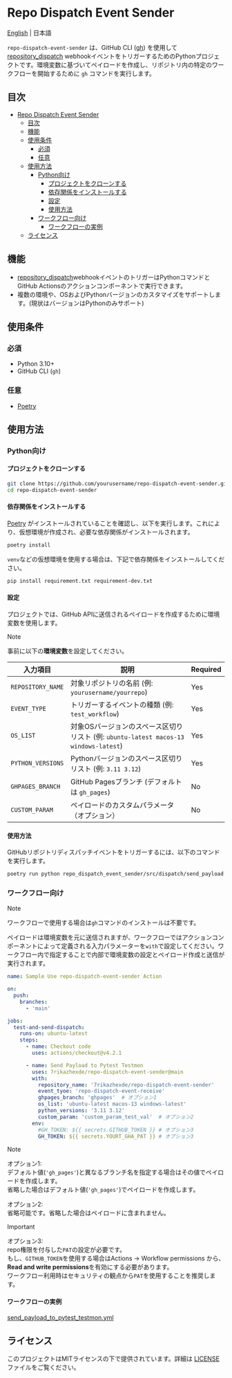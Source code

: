 # Repo Dispatch Event Sender

[English](README.md) | 日本語

`repo-dispatch-event-sender` は、GitHub CLI ([gh](https://docs.github.com/ja/github-cli/github-cli)) を使用して[repository_dispatch](https://docs.github.com/ja/actions/writing-workflows/choosing-when-your-workflow-runs/events-that-trigger-workflows#repository_dispatch) webhookイベントをトリガーするためのPythonプロジェクトです。環境変数に基づいてペイロードを作成し、リポジトリ内の特定のワークフローを開始するために `gh` コマンドを実行します。

## 目次

- [Repo Dispatch Event Sender](#repo-dispatch-event-sender)
  - [目次](#目次)
  - [機能](#機能)
  - [使用条件](#使用条件)
    - [必須](#必須)
    - [任意](#任意)
  - [使用方法](#使用方法)
    - [Python向け](#python向け)
      - [プロジェクトをクローンする](#プロジェクトをクローンする)
      - [依存関係をインストールする](#依存関係をインストールする)
      - [設定](#設定)
      - [使用方法](#使用方法-1)
    - [ワークフロー向け](#ワークフロー向け)
      - [ワークフローの実例](#ワークフローの実例)
  - [ライセンス](#ライセンス)

## 機能

- [repository_dispatch](https://docs.github.com/ja/actions/writing-workflows/choosing-when-your-workflow-runs/events-that-trigger-workflows#repository_dispatch)webhookイベントのトリガーはPythonコマンドとGitHub Actionsのアクションコンポーネントで実行できます。
- 複数の環境や、OSおよびPythonバージョンのカスタマイズをサポートします。(現状はバージョンはPythonのみサポート)

## 使用条件

### 必須

- Python 3.10+
- GitHub CLI (`gh`)

### 任意

- [Poetry](https://python-poetry.org/)

## 使用方法

### Python向け

#### プロジェクトをクローンする

```bash
git clone https://github.com/yourusername/repo-dispatch-event-sender.git
cd repo-dispatch-event-sender
```

#### 依存関係をインストールする

[Poetry](https://python-poetry.org/) がインストールされていることを確認し、以下を実行します。これにより、仮想環境が作成され、必要な依存関係がインストールされます。

```bash
poetry install
```

`venv`などの仮想環境を使用する場合は、下記で依存関係をインストールしてください。

```bash
pip install requirement.txt requirement-dev.txt
```

#### 設定

プロジェクトでは、GitHub APIに送信されるペイロードを作成するために環境変数を使用します。

> [!NOTE]
> 事前に以下の**環境変数**を設定してください。

| 入力項目           | 説明                                                                               |Required|
|-------------------|-----------------------------------------------------------------------------------|--------|
| `REPOSITORY_NAME` | 対象リポジトリの名前 (例: `yourusername/yourrepo`)                                  |  Yes   |
| `EVENT_TYPE`      | トリガーするイベントの種類 (例: `test_workflow`)                                     |  Yes  |
| `OS_LIST`         | 対象OSバージョンのスペース区切りリスト (例: `ubuntu-latest macos-13 windows-latest`)  |  Yes  |
| `PYTHON_VERSIONS` | Pythonバージョンのスペース区切りリスト (例: `3.11 3.12`)                             |  Yes  |
| `GHPAGES_BRANCH`  | GitHub Pagesブランチ (デフォルトは `gh_pages`)                                      |  No   |
| `CUSTOM_PARAM`    | ペイロードのカスタムパラメータ（オプション）                                          |  No   |

#### 使用方法

GitHubリポジトリディスパッチイベントをトリガーするには、以下のコマンドを実行します。

```bash
poetry run python repo_dispatch_event_sender/src/dispatch/send_payload.py
```

### ワークフロー向け

> [!NOTE]
> ワークフローで使用する場合は`gh`コマンドのインストールは不要です。
>
> ペイロードは環境変数を元に送信されますが、ワークフローではアクションコンポーネントによって定義される入力パラメーターを`with`で設定してください。ワークフロー内で指定することで内部で環境変数の設定とペイロード作成と送信が実行されます。

```yaml
name: Sample Use repo-dispatch-event-sender Action

on:
  push:
    branches:
      - 'main'

jobs:
  test-and-send-dispatch:
    runs-on: ubuntu-latest
    steps:
      - name: Checkout code
        uses: actions/checkout@v4.2.1

      - name: Send Payload to Pytest Testmon
        uses: 7rikazhexde/repo-dispatch-event-sender@main
        with:
          repository_name: '7rikazhexde/repo-dispatch-event-sender'
          event_tyoe: 'repo-dispatch-event-receive'
          ghpages_branch: 'ghpages'  # オプション1
          os_list: 'ubuntu-latest macos-13 windows-latest'
          python_versions: '3.11 3.12'
          custom_param: 'custom_param_test_val'  # オプション2
        env:
          #GH_TOKEN: ${{ secrets.GITHUB_TOKEN }} # オプション3
          GH_TOKEN: ${{ secrets.YOURT_GHA_PAT }} # オプション3
```

> [!NOTE]
> オプション1:\
> デフォルト値(`'gh_pages'`)と異なるブランチ名を指定する場合はその値でペイロードを作成します。\
> 省略した場合はデフォルト値(`'gh_pages'`)でペイロードを作成します。  
>
> オプション2:\
> 省略可能です。省略した場合はペイロードに含まれません。

> [!IMPORTANT]
> オプション3:\
> repo権限を付与した`PAT`の設定が必要です。\
> もし、`GITHUB_TOKEN`を使用する場合はActions -> Workflow permissions から、**Read and write permissions**を有効にする必要があります。\
> ワークフロー利用時はセキュリティの観点から`PAT`を使用することを推奨します。

#### ワークフローの実例

[send_payload_to_pytest_testmon.yml](https://github.com/7rikazhexde/python-project-sandbox/blob/main/.github/workflows/send_payload_to_pytest_testmon.yml)

## ライセンス

このプロジェクトはMITライセンスの下で提供されています。詳細は [LICENSE](LICENSE) ファイルをご覧ください。

